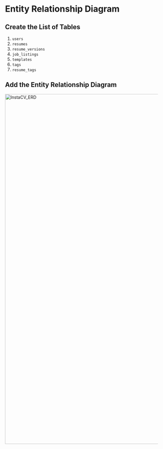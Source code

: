 # Entity Relationship Diagram

## Create the List of Tables

1. `users`
2. `resumes`
3. `resume_versions`
4. `job_listings`
5. `templates`
6. `tags`
7. `resume_tags`

## Add the Entity Relationship Diagram

<img width="1151" alt="InstaCV_ERD" src="https://github.com/jamesjbustos/web103_finalproject/assets/45052719/6a573e51-5c5b-4b88-8334-ddca70367043">
